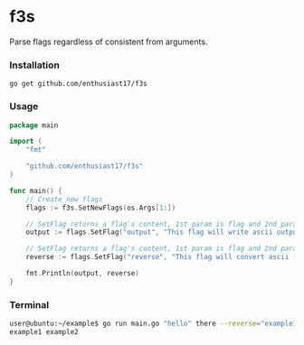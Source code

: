 # f3s

Parse flags regardless of consistent from arguments.

### Installation

```
go get github.com/enthusiast17/f3s
```

### Usage

```Go
package main

import (
	"fmt"

	"github.com/enthusiast17/f3s"
)

func main() {
    // Create new flags
	flags := f3s.SetNewFlags(os.Args[1:])

	// SetFlag returns a flag's content, 1st param is flag and 2nd param is description
	output := flags.SetFlag("output", "This flag will write ascii output to file")

	// SetFlag returns a flag's content, 1st param is flag and 2nd param is description
	reverse := flags.SetFlag("reverse", "This flag will convert ascii file to string")

	fmt.Println(output, reverse)
}

```

### Terminal

```Bash
user@ubuntu:~/example$ go run main.go "hello" there --reverse="example1" --output=example2
example1 example2
```
